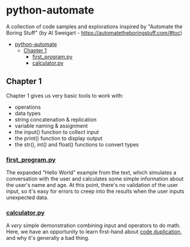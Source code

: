 python-automate
===============

A collection of code samples and explorations inspired by
"Automate the Boring Stuff" 
(by Al Sweigart - https://automatetheboringstuff.com/#toc)

- [python-automate](#python-automate)
  - [Chapter 1](#chapter-1)
    - [first_program.py](#first_programpy)
    - [calculator.py](#calculatorpy)

## Chapter 1
Chapter 1 gives us very basic tools to work with:
- operations
- data types
- string concatenation & replication
- variable naming & assignment
- the input() function to collect input
- the print() function to display output
- the str(), int() and float() functions to convert types
  
### [first_program.py](chapter_01/first_program.py) 

The expanded "Hello World" example from the text, which simulates a conversation
with the user and calculates some simple information about the user's name and age.
At this point, there's no validation of the user input, so it's easy for errors to
creep into the results when the user inputs unexpected data.

### [calculator.py](chapter_01/calculator.py) 

A _very_ simple demonstration combining input and operators to do math. 
Here, we have an opportunity to learn first-hand about [code duplication](https://en.wikipedia.org/wiki/Duplicate_code), and why it's generally a bad thing.